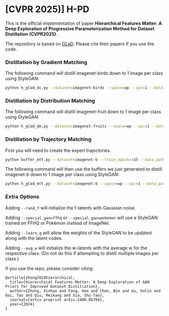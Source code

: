 # [CVPR 2025)] H-PD

This is the official implementation of paper **Hierarchical Features Matter: A Deep Exploration of Progressive Parameterization Method for Dataset Distillation (CVPR2025)** .

The repository is based on [GLaD](https://github.com/georgecazenavette/glad). Please cite their papers if you use the code. 


### Distillation by Gradient Matching
The following command will distill imagenet-birds down to 1 image per class using StyleGAN:
```bash
python h_glad_dc.py --dataset=imagenet-birds --space=wp --ipc=1 --data_path={path_to_dataset}
```

### Distillation by Distribution Matching
The following command will distill imagenet-fruit down to 1 image per class using StyleGAN:
```bash
python h_glad_dm.py --dataset=imagenet-fruits --space=wp --ipc=1 --data_path={path_to_dataset}
```

### Distillation by Trajectory Matching
First you will need to create the expert trajectories.
```bash
python buffer_mtt.py --dataset=imagenet-b --train_epochs=15 --data_path={path_to_dataset}
```

The following command will then use the buffers we just generated to distill imagenet-b down to 1 image per class using StyleGAN:
```bash
python h_glad_mtt.py --dataset=imagenet-b --space=wp --ipc=1 --data_path={path_to_dataset}
```

### Extra Options
Adding ```--rand_f``` will initialize the f-latents with Gaussian noise.

Adding ```--special_gan=ffhq``` or ```--special_gan=pokemon``` will use a StyleGAN trained on FFHQ or Pokémon instead of ImageNet.

Adding ```--learn_g``` will allow the weights of the StyleGAN to be updated along with the latent codes.

Adding ```--avg_w``` will initialize the w-latents with the average w for the respective class. 
(Do not do this if attempting to distill multiple images per class.)

If you use the repo, please consider citing:
```
@article{zhong2024hierarchical,
  title={Hierarchical Features Matter: A Deep Exploration of GAN Priors for Improved Dataset Distillation},
  author={Zhong, Xinhao and Fang, Hao and Chen, Bin and Gu, Xulin and Dai, Tao and Qiu, Meikang and Xia, Shu-Tao},
  journal={arXiv preprint arXiv:2406.05704},
  year={2024}
}
```
